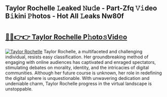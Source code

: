 ## Taylor Rochelle 𝙻eaked 𝙽u𝚍e - Part-Zfq 𝚅𝚒deo B𝚒kini 𝙿hotos - Hot All 𝙻eaks Nw80f

# <h2><a href="http://ld2x7kz.urlbe.top/?page=Taylor+Rochelle">🔗🔗👉👉 Taylor Rochelle P𝚑oto𝚜Vid𝚎o</a></h2>

[![Taylor Rochelle](https://i.imgur.com/eBuTRDB.gif)](http://ld2x7kz.urlbe.top/?page=Taylor+Rochelle)
Taylor Rochelle, a multifaceted and challenging individual, resists easy classification. Her groundbreaking method of engaging with online audiences has captivated and enraged spectators, stimulating debates on morality, identity, and the intricacies of digital communities. Although her future course is unknown, her role in redefining the digital sphere is unquestionable. With unwavering dedication and undeniable charm, Taylor Rochelle progress in the virtual landscape is unstoppable.

